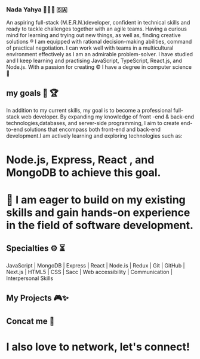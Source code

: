 ### Nada Yahya 👩🏻‍💻 🇸🇦
An aspiring full-stack (M.E.R.N.)developer, confident in technical skills and ready to tackle 
challenges together with an agile teams.
Having a curious mind for learning and trying out new things, as well as, finding creative solutions ®
I am equipped with rational decision-making abilities, command of practical negotiation.
I can work well with teams in a multicultural environment effectively as I am an admirable problem-solver.
I have studied and I keep learning and practising JavaScript, TypeScript, React.js, and Node.js. With a passion for creating 
© I have a degree in computer science 🏅


## my goals 🎯 🏆
In addition to my current skills, my goal is to become a professional full-stack web
developer. By expanding my knowledge  of front -end & back-end technologies,databases,
and server-side programming, I aim to create end-to-end solutions that encompass both 
front-end and back-end development.I am actively learning and exploring technologies such as: 
# Node.js, Express, React , and MongoDB to achieve this goal.


# 🎀 I am eager to build on my existing skills and gain hands-on experience in the field of software development.

## Specialties ⚙️ ⏳ 
JavaScript | MongoDB | Express | React | Node.is | Redux | Git | GitHub | Next.js | HTML5 | CSS | Sacc | Web accessibility | Communication | Interpersonal Skills

## My Projects 🎮✨

## Concat me 💌
# I also love to network, let's connect!
